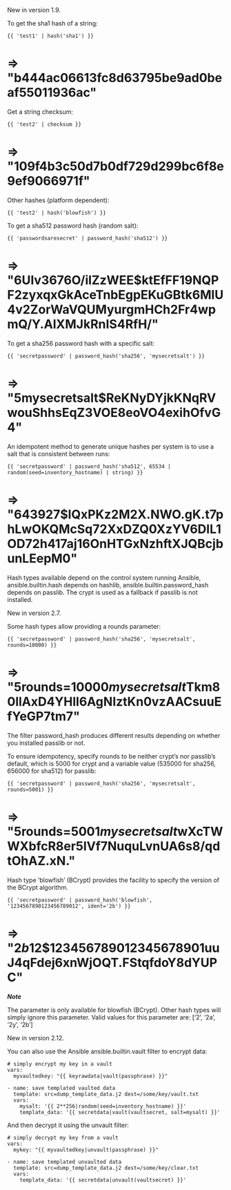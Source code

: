 <!--Hashing and encrypting strings and passwords-->
New in version 1.9.

To get the sha1 hash of a string:

    {{ 'test1' | hash('sha1') }}
    
# => "b444ac06613fc8d63795be9ad0beaf55011936ac"

Get a string checksum:

    {{ 'test2' | checksum }}
    
# => "109f4b3c50d7b0df729d299bc6f8e9ef9066971f"

Other hashes (platform dependent):

    {{ 'test2' | hash('blowfish') }}
    
To get a sha512 password hash (random salt):

    {{ 'passwordsaresecret' | password_hash('sha512') }}

# => "$6$UIv3676O/ilZzWEE$ktEfFF19NQPF2zyxqxGkAceTnbEgpEKuGBtk6MlU4v2ZorWaVQUMyurgmHCh2Fr4wpmQ/Y.AlXMJkRnIS4RfH/"

To get a sha256 password hash with a specific salt:

    {{ 'secretpassword' | password_hash('sha256', 'mysecretsalt') }}

# => "$5$mysecretsalt$ReKNyDYjkKNqRVwouShhsEqZ3VOE8eoVO4exihOfvG4"

An idempotent method to generate unique hashes per system is to use a salt that is consistent between runs:

    {{ 'secretpassword' | password_hash('sha512', 65534 | random(seed=inventory_hostname) | string) }}
    
# => "$6$43927$lQxPKz2M2X.NWO.gK.t7phLwOKQMcSq72XxDZQ0XzYV6DlL1OD72h417aj16OnHTGxNzhftXJQBcjbunLEepM0"

Hash types available depend on the control system running Ansible, ansible.builtin.hash depends on hashlib, ansible.builtin.password_hash depends on passlib. 
The crypt is used as a fallback if passlib is not installed.

New in version 2.7.

Some hash types allow providing a rounds parameter:

    {{ 'secretpassword' | password_hash('sha256', 'mysecretsalt', rounds=10000) }}
    
# => "$5$rounds=10000$mysecretsalt$Tkm80llAxD4YHll6AgNIztKn0vzAACsuuEfYeGP7tm7"

The filter password_hash produces different results depending on whether you installed passlib or not.

To ensure idempotency, specify rounds to be neither crypt’s nor passlib’s default, which is 5000 for crypt and a variable value (535000 for sha256, 656000 for sha512) for passlib:

    {{ 'secretpassword' | password_hash('sha256', 'mysecretsalt', rounds=5001) }}
    
# => "$5$rounds=5001$mysecretsalt$wXcTWWXbfcR8er5IVf7NuquLvnUA6s8/qdtOhAZ.xN."

Hash type ‘blowfish’ (BCrypt) provides the facility to specify the version of the BCrypt algorithm.

    {{ 'secretpassword' | password_hash('blowfish', '1234567890123456789012', ident='2b') }}
    
# => "$2b$12$123456789012345678901uuJ4qFdej6xnWjOQT.FStqfdoY8dYUPC"

***Note***

The parameter is only available for blowfish (BCrypt). Other hash types will simply ignore this parameter. Valid values for this parameter are: [‘2’, ‘2a’, ‘2y’, ‘2b’]

New in version 2.12.

You can also use the Ansible ansible.builtin.vault filter to encrypt data:

    # simply encrypt my key in a vault
    vars:
      myvaultedkey: "{{ keyrawdata|vault(passphrase) }}"
      
    - name: save templated vaulted data
      template: src=dump_template_data.j2 dest=/some/key/vault.txt
      vars:
        mysalt: '{{ 2**256|random(seed=inventory_hostname) }}'
        template_data: '{{ secretdata|vault(vaultsecret, salt=mysalt) }}'
        
And then decrypt it using the unvault filter:

    # simply decrypt my key from a vault
    vars:
      mykey: "{{ myvaultedkey|unvault(passphrase) }}"
      
    - name: save templated unvaulted data
      template: src=dump_template_data.j2 dest=/some/key/clear.txt
      vars:
        template_data: '{{ secretdata|unvault(vaultsecret) }}'        